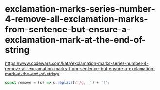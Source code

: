 # exclamation-marks-series-number-4-remove-all-exclamation-marks-from-sentence-but-ensure-a-exclamation-mark-at-the-end-of-string
https://www.codewars.com/kata/exclamation-marks-series-number-4-remove-all-exclamation-marks-from-sentence-but-ensure-a-exclamation-mark-at-the-end-of-string/


```javascript
const remove = (s) => s.replace(/!/g, '') + '!';
```
